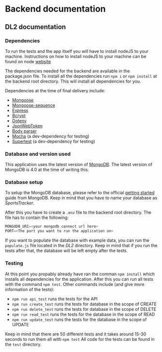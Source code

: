 # Backend documentation

## DL2 documentation
### Dependencies
To run the tests and the app itself you will have to install nodeJS to your machine. Instructions on how to install nodeJS to your
machine can be found on node [website](https://nodejs.org/en/)

The dependencies needed for the backend are available in the package.json file. To install all the dependencies run `npm i` or `npm install` at the backend root directory.
This will install all dependencies for you.

Dependencies at the time of final delivery include:
- [Mongoose](https://www.npmjs.com/package/mongoose)
- [Mongoose-sequence](https://www.npmjs.com/package/mongoose-sequence)
- [Express](https://www.npmjs.com/package/express)
- [Bcrypt](https://www.npmjs.com/package/bcrypt)
- [Dotenv](https://www.npmjs.com/package/dotenv)
- [JsonWebToken](https://www.npmjs.com/package/jsonwebtoken)
- [Body parser](https://www.npmjs.com/package/body-parser)
- [Mocha](https://www.npmjs.com/package/mocha) (a dev-dependency for testing)
- [Supertest](https://www.npmjs.com/package/supertest) (a dev-dependency for testing)

### Database and version used
This application uses the latest version of [MongoDB](https://www.mongodb.com/). The latest version of MongoDB is 4.0 at the time
of writing this.

### Database setup
To setup the MongoDB database, please refer to the official [getting started](https://docs.atlas.mongodb.com/getting-started/) guide
from MongoDB. Keep in mind that you have to name your database as _SportsTracker_.

After this you have to create a `.env` file to the backend root directory. The file has to contain the following:
```javascript
MONGODB_URI=<your mongodb connect url here>
PORT=<The port you want to run the application on>
```
If you want to populate the database with example data, you can run the `populate.js` file located in the _DL2_ directory. Keep in mind that if you run the tests after that, the database will be left empty after the tests.

### Testing
At this point you propably already have ran the comman `npm install` which installs all dependencies for the application.
After this you can run all tests with the command `npm test`. Other commands include (and give more information of the tests):
- `npm run api_test` runs the tests for the API
- `npm run create_test` runs the tests for database in the scope of CREATE
- `npm run delete_test` runs the tests for database in the scope of DELETE
- `npm run read_test` runs the tests for the database in the scope of READ
- `npm run update_test` runs the tests for the database in the scope of UPDATE

Keep in mind that there are 50 different tests and it takes around 15-30 seconds to run them all with `npm test`
All code for the tests can be found in the `test` directory.
